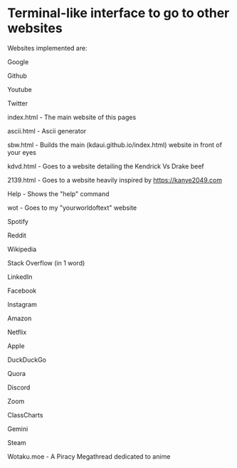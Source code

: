 <h1>Terminal-like interface to go to other websites</h1>

Websites implemented are:

Google

Github

Youtube

Twitter

index.html - The main website of this pages

ascii.html - Ascii generator

sbw.html - Builds the main (kdaui.github.io/index.html) website in front of your eyes

kdvd.html - Goes to a website detailing the Kendrick Vs Drake beef

2139.html - Goes to a website heavily inspired by https://kanye2049.com

Help - Shows the "help" command

wot - Goes to my "yourworldoftext" website

Spotify

Reddit

Wikipedia

Stack Overflow (in 1 word)

LinkedIn

Facebook

Instagram

Amazon

Netflix

Apple

DuckDuckGo

Quora

Discord

Zoom

ClassCharts

Gemini

Steam

Wotaku.moe - A Piracy Megathread dedicated to anime

